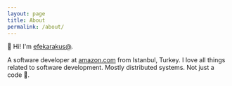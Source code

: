 ```yaml
---
layout: page
title: About
permalink: /about/
---
```


👋 Hi! I'm [efekarakus@](https://twitter.com/efekarakus).

A software developer at [amazon.com](https://smile.amazon.com/) from Istanbul, Turkey. 
I love all things related to software development. Mostly distributed systems. Not just a code 🐒.




